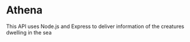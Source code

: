 # Athena

This API uses Node.js and Express to deliver information of the creatures dwelling in the sea